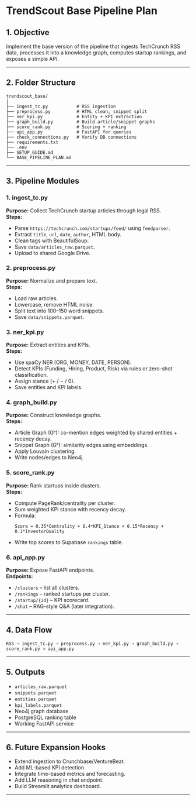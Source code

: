 # TrendScout Base Pipeline Plan

## 1. Objective
Implement the base version of the pipeline that ingests TechCrunch RSS data, processes it into a knowledge graph, computes startup rankings, and exposes a simple API.

---

## 2. Folder Structure
```
trendscout_base/
│
├── ingest_tc.py           # RSS ingestion
├── preprocess.py          # HTML clean, snippet split
├── ner_kpi.py             # Entity + KPI extraction
├── graph_build.py         # Build article/snippet graphs
├── score_rank.py          # Scoring + ranking
├── api_app.py             # FastAPI for queries
├── check_connections.py   # Verify DB connections
├── requirements.txt
├── .env
├── SETUP_GUIDE.md
└── BASE_PIPELINE_PLAN.md
```

---

## 3. Pipeline Modules

### 1. ingest_tc.py
**Purpose:** Collect TechCrunch startup articles through legal RSS.  
**Steps:**
- Parse `https://techcrunch.com/startups/feed/` using `feedparser`.
- Extract `title`, `url`, `date`, `author`, HTML body.
- Clean tags with BeautifulSoup.
- Save `data/articles_raw.parquet`.
- Upload to shared Google Drive.

### 2. preprocess.py
**Purpose:** Normalize and prepare text.  
**Steps:**
- Load raw articles.
- Lowercase, remove HTML noise.
- Split text into 100–150 word snippets.
- Save `data/snippets.parquet`.

### 3. ner_kpi.py
**Purpose:** Extract entities and KPIs.  
**Steps:**
- Use spaCy NER (ORG, MONEY, DATE, PERSON).
- Detect KPIs (Funding, Hiring, Product, Risk) via rules or zero-shot classification.
- Assign stance (+ / − / 0).
- Save entities and KPI labels.

### 4. graph_build.py
**Purpose:** Construct knowledge graphs.  
**Steps:**
- Article Graph (Gᵃ): co-mention edges weighted by shared entities + recency decay.
- Snippet Graph (Gᵏ): similarity edges using embeddings.
- Apply Louvain clustering.
- Write nodes/edges to Neo4j.

### 5. score_rank.py
**Purpose:** Rank startups inside clusters.  
**Steps:**
- Compute PageRank/centrality per cluster.
- Sum weighted KPI stance with recency decay.
- Formula:
  ```
  Score = 0.35*Centrality + 0.4*KPI_Stance + 0.15*Recency + 0.1*InvestorQuality
  ```
- Write top scores to Supabase `rankings` table.

### 6. api_app.py
**Purpose:** Expose FastAPI endpoints.  
**Endpoints:**
- `/clusters` – list all clusters.
- `/rankings` – ranked startups per cluster.
- `/startup/{id}` – KPI scorecard.
- `/chat` – RAG-style Q&A (later integration).

---

## 4. Data Flow
```
RSS → ingest_tc.py → preprocess.py → ner_kpi.py → graph_build.py → score_rank.py → api_app.py
```

---

## 5. Outputs
- `articles_raw.parquet`
- `snippets.parquet`
- `entities.parquet`
- `kpi_labels.parquet`
- Neo4j graph database
- PostgreSQL ranking table
- Working FastAPI service

---

## 6. Future Expansion Hooks
- Extend ingestion to Crunchbase/VentureBeat.
- Add ML-based KPI detection.
- Integrate time-based metrics and forecasting.
- Add LLM reasoning in chat endpoint.
- Build Streamlit analytics dashboard.

---
